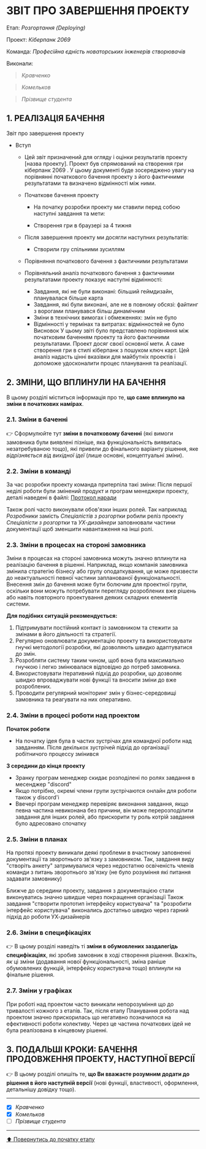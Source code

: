 ﻿# ЗВІТ ПРО ЗАВЕРШЕННЯ ПРОЕКТУ

Етап: *Розгортання (Deploying)*

Проект: *Кіберпанк 2069*

Команда: *Професійна єдність новаторських інженерів створювачів*

Виконали:
>*Кравченко*

>*Комельков*

>*Прізвище студента*

##  **1. РЕАЛІЗАЦІЯ БАЧЕННЯ**
Звіт про завершення проекту

- Вступ

  - Цей звіт призначений для огляду і оцінки результатів проекту [назва проекту]. Проект був спрямований на створення гри кіберпанк 2069 . У цьому документі буде зосереджено увагу на порівнянні початкового бачення проекту з його фактичними результатами та визначено відмінності між ними.

  - Початкове бачення проекту

    - На початку розробки проекту ми ставили перед собою наступні завдання та мети:

    - Створення гри в браузері за 4 тижня

  - Після завершення проекту ми досягли наступних результатів:

    - Створили гру спільними зусиллям

  - Порівняння початкового бачення з фактичними результатами

   - Порівняльний аналіз початкового бачення з фактичними результатами проекту показує наступні відмінності:
      - Завдання, які не були виконані: більший геймдизайн, планувалася більше карта
      - Завдання, які були виконані, але не в повному обсязі: файтинг з ворогами планувався більш динамічним
      - Зміни в технічних вимогах і обмеженнях: змін не було
      - Відмінності у термінах та витратах: відмінностей не було 
Висновок
У цьому звіті було представлено порівняння між початковим баченням проекту та його фактичними результатами. Проект досяг своєї основної мети. А саме створення гри в стилі кіберпанк з пошуком ключ карт. Цей аналіз надасть цінні вказівки для майбутніх проектів і допоможе удосконалити процес планування та реалізації.


##  **2. ЗМІНИ, ЩО ВПЛИНУЛИ НА БАЧЕННЯ**
В цьому розділі міститься інформація про те, **що саме вплинуло на зміни в початкових намірах**. 

### **2.1. Зміни в баченні**

:point_right: Сформулюйте тут **зміни в початковому баченні** (які вимоги замовника були виявлені пізніше, яка функціональність виявилась незатребуваною тощо), які привели до фінального варіанту рішення, яке *відрізняється від вихідної ідеї* (лише основні, концептуальні зміни).

### **2.2. Зміни в команді**

За час розробки проекту команда притерпіла такі зміни:
Після першої неділі роботи були змінений продукт и програм менеджери проекту, деталі наведені в файлі:
[Протокол наради](https://github.com/heskov/bububu/edit/main/docs/5.Deploying/%D0%97%D0%B2%D1%96%D1%82%20%D0%BF%D1%80%D0%BE%20%D0%B7%D0%B0%D0%B2%D0%B5%D1%80%D1%88%D0%B5%D0%BD%D0%BD%D1%8F.md)

Також ролі часто виконували обов'язки інших ролей. Так наприклад *Розробники* замість *Спеціалістів з розгортки* робили реліз проекту
*Спеціалісти з розгортки* та *УХ-дизайнери* заповнювали частини документації щоб зменшити навантаження на інші ролі. 

###  **2.3. Зміни в процесах на стороні замовника** 

Зміни в процесах на стороні замовника можуть значно вплинути на реалізацію бачення в рішенні. Наприклад, якщо компанія замовника змінила стратегію бізнесу або групу оподаткування, це може призвести до неактуальності певної частини запланованої функціональності. Внесення змін до бачення може бути болючим для проектної групи, оскільки вони можуть потребувати перегляду розроблених вже рішень або навіть повторного проектування деяких складних елементів системи.

**Для подібних ситуацій рекомендується:**
1. Підтримувати постійний контакт із замовником та стежити за змінами в його діяльності та стратегії.
2. Регулярно оновлювати документацію проекту та використовувати гнучкі методології розробки, які дозволяють швидко адаптуватися до змін.
3. Розробляти систему таким чином, щоб вона була максимально гнучкою і легко змінювалася відповідно до потреб замовника.
4. Використовувати ітеративний підхід до розробки, що дозволяє швидко впроваджувати нові функції та вносити зміни до вже розроблених.
5. Проводити регулярний моніторинг змін у бізнес-середовищі замовника та реагувати на них оперативно.

###  **2.4. Зміни в процесі роботи над проектом**

**Початок роботи**
- На початку ідея була в частих зустрічах для командної роботи над завданням. Після декількох зустрічей підхід до організації робітничого процессу змінився

**З середини до кінця проекту** 
- Зранку програм менеджер скидає розподілені по ролях завдання в месенджер "discord" 
- Якщо потрібно, окремі члени групи зустрічаются онлайн для роботи також у discord'i
- Ввечері програм менеджер перевіряє виконання завдання, якщо певна частина невиконана без причини, він може перерозподілити завдання для інших ролей, або прискорити ту роль котрій завдання було адресовано спочатку

###  **2.5. Зміни в планах**

На протязі проекту виникали деякі проблеми в вчастному заповненні документації та зворотнього зв'язку з замовником.
Так, завдання виду "створіть анкету" затримувалися через недостатню освіченість членів команди з питань зворотнього зв'язку (не було розуміння які питання задавати замовнику)

Ближче до середини проекту, завдання з документацією стали виконуватись значно швидше через покращення організації
Також завдання "створити прототип інтерфейсу користувача" та "розробити інтерфейс користувача" виконались достатньо швидко через гарний підхід до роботи УХ-дизайнерів

###  **2.6. Зміни в специфікаціях**

:point_right: В цьому розділі наведіть ті **зміни в обумовлених заздалегідь специфікаціях**, які зробив замовник в ході створення рішення. Вкажіть, *як* ці зміни (додавання нової функціональності, зміна раніше обумовлених функцій, інтерфейсу користувача тощо) вплинули на фінальне рішення.

###  **2.7. Зміни у графіках**

При роботі над проектом часто виникали непорозуміння що до тривалості кожного з етапів. 
Так, після етапу Планування робота над проектом значно прискорилась що негативно позначилося на ефективності роботи колективу. 
Через це частина початкових ідей не була реалізована в кінцевому рішенні.

## **3. ПОДАЛЬШІ КРОКИ: БАЧЕННЯ ПРОДОВЖЕННЯ ПРОЕКТУ, НАСТУПНОЇ ВЕРСІЇ**

:point_right: В цьому розділі опишіть те, **що Ви вважаєте розумним додати до рішення в його наступній версії** (нові функції, властивості, оформлення, детальнішу довідку тощо).

---

- [x] *Кравченко*
- [x] *Комельков*
- [ ] *Прізвище студента*

---
[:arrow_up: Повернутись до початку етапу](/docs/5.Deploying/README.md)



